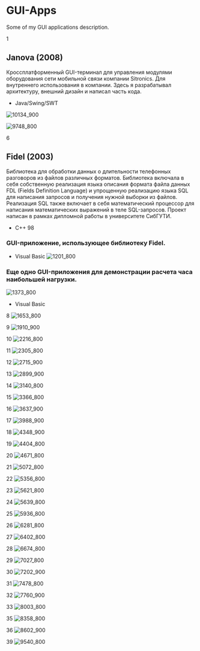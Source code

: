 # GUI-Apps
Some of my GUI applications description.


1
## Janova (2008)
Кроссплатформенный GUI-терминал для управления модулями оборудования сети мобильной связи компании Sitronics. Для внутреннего использования в компании.
Здесь я разрабатывал архитектуру, внешний дизайн и написал часть кода.
- Java/Swing/SWT

![10134_900](https://user-images.githubusercontent.com/53271533/230759173-9c581242-2a73-4d21-982b-1b2f6328170c.jpg)

![9748_800](https://user-images.githubusercontent.com/53271533/230759227-409f2c34-981b-4e77-adc6-0a211ffa12be.jpg)

6
## Fidel (2003)
Библиотека для обработки данных о длительности телефонных разговоров из файлов различных форматов. Библиотека включала в себя собственную реализация языка описания формата файла данных FDL (Fields Definition Language) и упрощенную реализацию языка SQL для написания запросов и получения нужной выборки из файлов. Реализация SQL также включает в себя математический процессор для написания математических выражений в теле SQL-запросов.
Проект написан в рамках дипломной работы в университете СибГУТИ.
- С++ 98

### GUI-приложение, использующее библиотеку Fidel.
- Visual Basic
![1201_800](https://user-images.githubusercontent.com/53271533/230759184-17729137-8189-4da5-aa7a-f342598c4230.jpg)

### Еще одно GUI-приложения для демонстрации расчета часа наибольшей нагрузки. 
![1373_800](https://user-images.githubusercontent.com/53271533/230759186-c606f585-6b96-4c46-8e60-27ffdf599b93.jpg)
- Visual Basic

8
![1653_800](https://user-images.githubusercontent.com/53271533/230759187-c33ec6c7-61e4-409a-b6d2-560f49d7bfc2.jpg)

9
![1910_900](https://user-images.githubusercontent.com/53271533/230759188-1b2a7f99-425b-4627-ace3-8729815325a9.jpg)

10
![2216_800](https://user-images.githubusercontent.com/53271533/230759189-39e8a260-3860-4001-9803-27e82e825c9f.jpg)

11
![2305_800](https://user-images.githubusercontent.com/53271533/230759191-3aedb171-e681-451b-86d0-06b5b4747248.jpg)

12
![2715_900](https://user-images.githubusercontent.com/53271533/230759192-32b359d6-2c92-4a3e-affe-df551ad77a17.jpg)

13
![2899_900](https://user-images.githubusercontent.com/53271533/230759193-03a8a4b4-9ccb-42d4-8b6c-ccdaa69cacc0.jpg)

14
![3140_800](https://user-images.githubusercontent.com/53271533/230759194-591b742e-3af7-49c6-98c6-a0f9cdde0caa.jpg)

15
![3366_800](https://user-images.githubusercontent.com/53271533/230759196-738dddef-1da5-41af-a8fb-f70b429d9165.jpg)

16
![3637_900](https://user-images.githubusercontent.com/53271533/230759197-33805509-ef00-42c5-8386-6a82b4069019.jpg)

17
![3988_900](https://user-images.githubusercontent.com/53271533/230759198-7d3d2b22-633a-48d4-9a92-fafefc4aaf6f.jpg)

18
![4348_900](https://user-images.githubusercontent.com/53271533/230759199-8d3106dd-e54f-4e04-98f9-ebe817b97baa.jpg)

19
![4404_800](https://user-images.githubusercontent.com/53271533/230759200-04b4cb6b-f252-422d-accd-bc06fb401fdd.jpg)

20
![4671_800](https://user-images.githubusercontent.com/53271533/230759201-73442638-c6f4-4426-a1b5-4d2584def939.jpg)

21
![5072_800](https://user-images.githubusercontent.com/53271533/230759202-2959cdfd-d3e5-48b4-9316-72d4635d0358.jpg)

22
![5356_800](https://user-images.githubusercontent.com/53271533/230759203-abd399d2-b798-452d-a3bc-2e54f5eed2f5.jpg)

23
![5621_800](https://user-images.githubusercontent.com/53271533/230759204-3ffc99d1-f9c6-4ffb-86b6-848401db3c35.jpg)

24
![5639_800](https://user-images.githubusercontent.com/53271533/230759205-2513cb83-3c51-47f0-ab77-5fe48fc0d4a0.jpg)

25
![5936_800](https://user-images.githubusercontent.com/53271533/230759206-6341ce4b-30f2-4ea1-867e-d0b001a87bed.jpg)

26
![6281_800](https://user-images.githubusercontent.com/53271533/230759207-74cd3c11-0cf6-4953-ae38-b917ab882085.jpg)

27
![6402_800](https://user-images.githubusercontent.com/53271533/230759208-8c117bee-f880-4a09-8a05-0644d6519866.jpg)

28
![6674_800](https://user-images.githubusercontent.com/53271533/230759209-ee068b8e-85f4-4e6f-8204-0d0e7147e215.jpg)

29
![7027_800](https://user-images.githubusercontent.com/53271533/230759210-042a73a3-9c2f-4a47-a5fe-0c33af41246d.jpg)

30
![7202_900](https://user-images.githubusercontent.com/53271533/230759211-c4796eee-48a0-4c7b-998c-83d142fb5d7d.jpg)

31
![7478_800](https://user-images.githubusercontent.com/53271533/230759212-2564d52c-5baa-4519-9da7-4c991c06734b.jpg)

32
![7760_900](https://user-images.githubusercontent.com/53271533/230759214-65d0f3fa-ec67-42bf-b54c-42c55332afdd.jpg)

33
![8003_800](https://user-images.githubusercontent.com/53271533/230759215-a1b473d5-fc27-4e61-8261-ac062852a8c8.jpg)

35
![8358_800](https://user-images.githubusercontent.com/53271533/230759219-380f174f-2e6c-4492-8500-8e3de8d6affc.jpg)

36
![8602_900](https://user-images.githubusercontent.com/53271533/230759220-c604d034-0031-4066-9ed6-cffdeb4e5ba2.jpg)

39
![9540_800](https://user-images.githubusercontent.com/53271533/230759225-20b01b77-fa8c-49b4-8ea7-7188d2420292.jpg)




